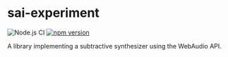 
# sai-experiment

![Node.js CI](https://github.com/nicolas-van/sai-experiment/workflows/Node.js%20CI/badge.svg) [![npm version](https://img.shields.io/npm/v/sai-experiment.svg)](https://www.npmjs.com/package/sai-experiment)

A library implementing a subtractive synthesizer using the WebAudio API.
